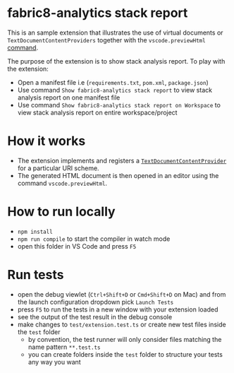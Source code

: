 # fabric8-analytics stack report
This is an sample extension that illustrates the use of virtual documents or `TextDocumentContentProviders` together with the `vscode.previewHtml`
[command](https://code.visualstudio.com/docs/extensionAPI/vscode-api-commands#_commands).

The purpose of the extension is to show stack analysis report. To play with the extension:
- Open a manifest file i.e (`requirements.txt`, `pom.xml`, `package.json`)
- Use command `Show fabric8-analytics stack report` to view stack analysis report on one manifest file
- Use command `Show fabric8-analytics stack report on Workspace` to view stack analysis report on entire workspace/project


# How it works

- The extension implements and registers a [`TextDocumentContentProvider`](http://code.visualstudio.com/docs/extensionAPI/vscode-api#TextDocumentContentProvider) for a particular URI scheme.
- The generated HTML document is then opened in an editor using the command `vscode.previewHtml`.

# How to run locally

* `npm install`
* `npm run compile` to start the compiler in watch mode
* open this folder in VS Code and press `F5`


# Run tests
* open the debug viewlet (`Ctrl+Shift+D` or `Cmd+Shift+D` on Mac) and from the launch configuration dropdown pick `Launch Tests`
* press `F5` to run the tests in a new window with your extension loaded
* see the output of the test result in the debug console
* make changes to `test/extension.test.ts` or create new test files inside the `test` folder
    * by convention, the test runner will only consider files matching the name pattern `**.test.ts`
    * you can create folders inside the `test` folder to structure your tests any way you want
